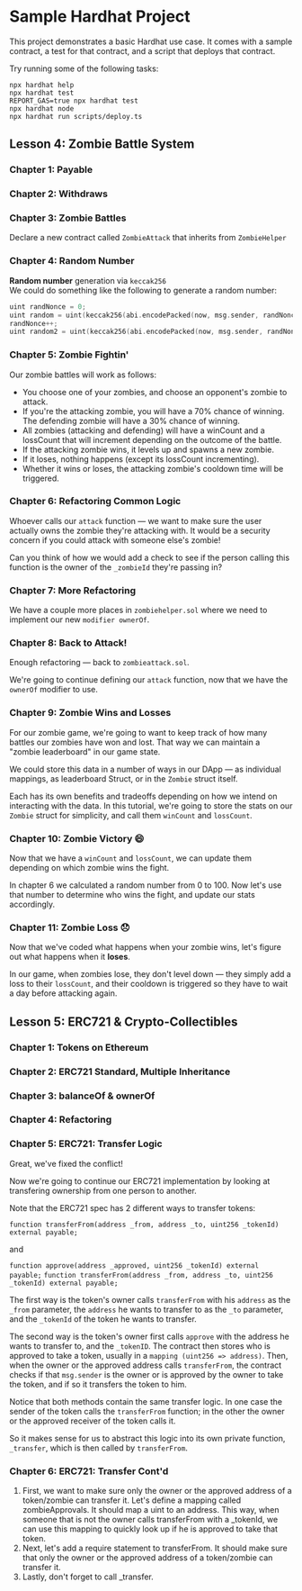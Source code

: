 # Sample Hardhat Project

This project demonstrates a basic Hardhat use case. It comes with a sample contract, a test for that contract, and a script that deploys that contract.

Try running some of the following tasks:

```shell
npx hardhat help
npx hardhat test
REPORT_GAS=true npx hardhat test
npx hardhat node
npx hardhat run scripts/deploy.ts
```

## Lesson 4: Zombie Battle System

### Chapter 1: Payable
### Chapter 2: Withdraws
### Chapter 3: Zombie Battles
Declare a new contract called `ZombieAttack` that inherits from `ZombieHelper`
### Chapter 4: Random Number
<b>Random number</b> generation via `keccak256`  
We could do something like the following to generate a random number:

```c
uint randNonce = 0;
uint random = uint(keccak256(abi.encodePacked(now, msg.sender, randNonce))) % 100;
randNonce++;
uint random2 = uint(keccak256(abi.encodePacked(now, msg.sender, randNonce))) % 100;
```

### Chapter 5: Zombie Fightin'
Our zombie battles will work as follows:
- You choose one of your zombies, and choose an opponent's zombie to attack.
- If you're the attacking zombie, you will have a 70% chance of winning. The defending zombie will have a 30% chance of winning.
- All zombies (attacking and defending) will have a winCount and a lossCount that will increment depending on the outcome of the battle.
- If the attacking zombie wins, it levels up and spawns a new zombie.
- If it loses, nothing happens (except its lossCount incrementing).
- Whether it wins or loses, the attacking zombie's cooldown time will be triggered.

### Chapter 6: Refactoring Common Logic
Whoever calls our `attack` function — we want to make sure the user actually owns the zombie they're attacking with. It would be a security concern if you could attack with someone else's zombie!

Can you think of how we would add a check to see if the person calling this function is the owner of the `_zombieId` they're passing in?

### Chapter 7: More Refactoring
We have a couple more places in `zombiehelper.sol` where we need to implement our new `modifier ownerOf`.

### Chapter 8: Back to Attack!
Enough refactoring — back to `zombieattack.sol`.

We're going to continue defining our `attack` function, now that we have the `ownerOf` modifier to use.

### Chapter 9: Zombie Wins and Losses
For our zombie game, we're going to want to keep track of how many battles our zombies have won and lost. That way we can maintain a "zombie leaderboard" in our game state.

We could store this data in a number of ways in our DApp — as individual mappings, as leaderboard Struct, or in the `Zombie` struct itself.

Each has its own benefits and tradeoffs depending on how we intend on interacting with the data. In this tutorial, we're going to store the stats on our `Zombie` struct for simplicity, and call them `winCount` and `lossCount`.

### Chapter 10: Zombie Victory 😄
Now that we have a `winCount` and `lossCount`, we can update them depending on which zombie wins the fight.

In chapter 6 we calculated a random number from 0 to 100. Now let's use that number to determine who wins the fight, and update our stats accordingly.

### Chapter 11: Zombie Loss 😞
Now that we've coded what happens when your zombie wins, let's figure out what happens when it <b>loses</b>.

In our game, when zombies lose, they don't level down — they simply add a loss to their `lossCount`, and their cooldown is triggered so they have to wait a day before attacking again.

## Lesson 5: ERC721 & Crypto-Collectibles
### Chapter 1: Tokens on Ethereum
### Chapter 2: ERC721 Standard, Multiple Inheritance
### Chapter 3: balanceOf & ownerOf
### Chapter 4: Refactoring
### Chapter 5: ERC721: Transfer Logic
Great, we've fixed the conflict!

Now we're going to continue our ERC721 implementation by looking at transfering ownership from one person to another.

Note that the ERC721 spec has 2 different ways to transfer tokens:

`function transferFrom(address _from, address _to, uint256 _tokenId) external payable;`

and

`function approve(address _approved, uint256 _tokenId) external payable;`
`function transferFrom(address _from, address _to, uint256 _tokenId) external payable;`

The first way is the token's owner calls `transferFrom` with his `address` as the `_from` parameter, the `address` he wants to transfer to as the `_to` parameter, and the `_tokenId` of the token he wants to transfer.

The second way is the token's owner first calls `approve` with the address he wants to transfer to, and the `_tokenID`. The contract then stores who is approved to take a token, usually in a `mapping (uint256 => address)`. Then, when the owner or the approved address calls `transferFrom`, the contract checks if that `msg.sender` is the owner or is approved by the owner to take the token, and if so it transfers the token to him.

Notice that both methods contain the same transfer logic. In one case the sender of the token calls the `transferFrom` function; in the other the owner or the approved receiver of the token calls it.

So it makes sense for us to abstract this logic into its own private function, `_transfer`, which is then called by `transferFrom`.

### Chapter 6: ERC721: Transfer Cont'd
1. First, we want to make sure only the owner or the approved address of a token/zombie can transfer it. Let's define a mapping called zombieApprovals. It should map a uint to an address. This way, when someone that is not the owner calls transferFrom with a _tokenId, we can use this mapping to quickly look up if he is approved to take that token.
2. Next, let's add a require statement to transferFrom. It should make sure that only the owner or the approved address of a token/zombie can transfer it.
3. Lastly, don't forget to call _transfer.